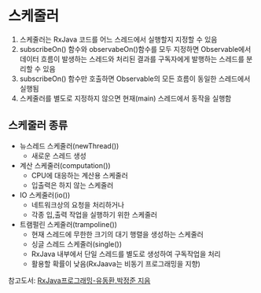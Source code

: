 # 스케줄러
1. 스케줄러는 RxJava 코드를 어느 스레드에서 실행할지 지정할 수 있음
2. subscribeOn() 함수와 observabeOn()함수를 모두 지정하면 Observable에서 데이터 흐름이 발생하는 스레드와 처리된 결과를 구독자에게 발행하는 스레드를 분리할 수 있음
3. subscribeOn() 함수만 호출하면 Observable의 모든 흐름이 동일한 스레드에서 실행됨
4. 스케줄러를 별도로 지정하지 않으면 현재(main) 스레드에서 동작을 실행함

## 스케줄러 종류
* 뉴스레드 스케줄러(newThread())
    * 새로운 스레드 생성
* 계산 스케줄러(computation())
    * CPU에 대응하는 계산용 스케줄러
    * 입출력은 하지 않는 스케줄러
* IO 스케줄러(io())
    * 네트워크상의 요청을 처리하거나
    * 각종 입,출력 작업을 실행하기 위한 스케줄러
* 트램펄린 스케줄러(trampoline())
    * 현재 스레드에 무한한 크기의 대기 행렬을 생성하는 스케줄러
    * 싱글 스레드 스케줄러(single())
    * RxJava 내부에서 단일 스레드를 별도로 생성하여 구독작업을 처리
    * 활용할 확률이 낮음(RxJaava는 비동기 프로그래밍을 지향)


참고도서: [RxJava프로그래밍-유동환,박정준 지음](https://book.naver.com/bookdb/book_detail.nhn?bid=12495967)